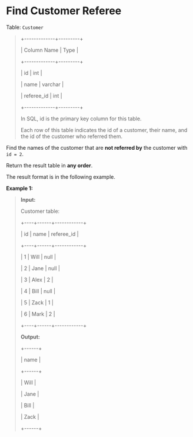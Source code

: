 # Find Customer Referee

Table: <code>Customer</code>
>
> +-------------+---------+
>
> | Column Name | Type    |
>
> +-------------+---------+
>
> | id          | int     |
>
> | name        | varchar |
>
> | referee_id  | int     |
>
> +-------------+---------+
>
> In SQL, id is the primary key column for this table.
>
> Each row of this table indicates the id of a customer, their name, and the id of the customer who referred them.


Find the names of the customer that are **not referred by** the customer with <code>id = 2</code>.

Return the result table in **any order**.

The result format is in the following example.


**Example 1:**
>
> **Input:**
>
> Customer table:
>
> +----+------+------------+
>
> | id | name | referee_id |
>
> +----+------+------------+
>
> | 1  | Will | null       |
>
> | 2  | Jane | null       |
>
> | 3  | Alex | 2          |
>
> | 4  | Bill | null       |
>
> | 5  | Zack | 1          |
>
> | 6  | Mark | 2          |
>
> +----+------+------------+
>
> **Output:**
>
> +------+
>
> | name |
>
> +------+
>
> | Will |
>
> | Jane |
>
> | Bill |
>
> | Zack |
>
> +------+
